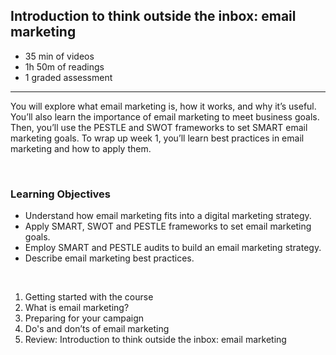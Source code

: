 ## Introduction to think outside the inbox: email marketing

- 35 min of videos
- 1h 50m of readings
- 1 graded assessment

<hr>

You will explore what email marketing is, how it works, and why it’s useful. You’ll also learn the importance of email marketing to meet business goals. Then, you’ll use the PESTLE and SWOT frameworks to set SMART email marketing goals. To wrap up week 1, you’ll learn best practices in email marketing and how to apply them.

<br>

### Learning Objectives

- Understand how email marketing fits into a digital marketing strategy.
- Apply SMART, SWOT and PESTLE frameworks to set email marketing goals.
- Employ SMART and PESTLE audits to build an email marketing strategy.
- Describe email marketing best practices.

<br>

1. Getting started with the course
2. What is email marketing?
3. Preparing for your campaign
4. Do's and don’ts of email marketing
5. Review: Introduction to think outside the inbox: email marketing
